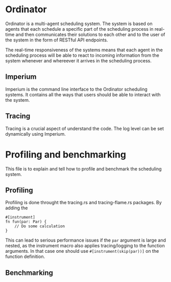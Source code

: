 # Ordinator
Ordinator is a multi-agent scheduling system. The system is based on agents
that each schedule a specific part of the scheduling process in real-time and then communicates 
their solutions to each other and to the user of the system in the form of RESTful API endpoints.

The real-time responsiveness of the systems means that each agent in the scheduling process will be 
able to react to incoming information from the system whenever and whereever it arrives in the 
scheduling process.


## Imperium 
Imperium is the command line interface to the Ordinator scheduling systems. It contains all the ways
that users should be able to interact with the system. 


## Tracing 
Tracing is a crucial aspect of understand the code. The log level can be set dynamically using 
Imperium.


# Profiling and benchmarking
This file is to explain and tell how to profile and benchmark the scheduling system.

## Profiling 
Profiling is done throught the tracing.rs and tracing-flame.rs packages. By adding the 

```
#[instrument] 
fn fun(par: Par) {
    // Do some calculation
}
```

This can lead to serious performance issues if the `par` argument is large and nested, as the 
instrument macro also applies tracing/logging to the function arguments. In that case one should 
use `#[instrument(skip(par))]` on the function definition.


## Benchmarking

